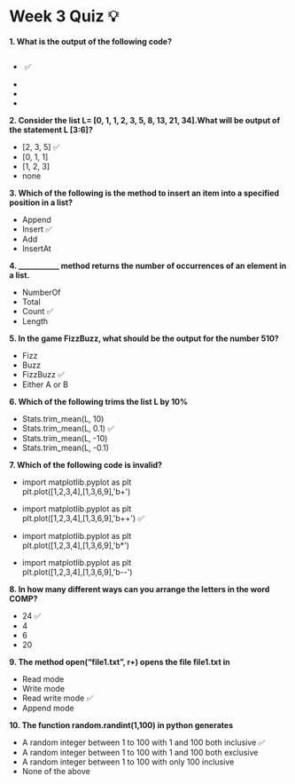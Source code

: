 # Week 3 Quiz 💡

**1. What is the output of the following code?**

<img src="https://storage.googleapis.com/swayam-node1-production.appspot.com/assets/img/noc21_cs32/cs32W2Q1.png" alt="">  

- <img src="https://storage.googleapis.com/swayam-node1-production.appspot.com/assets/img/noc21_cs32/cs32W2Q1.a.png" alt="">  ✅

- <img src="https://storage.googleapis.com/swayam-node1-production.appspot.com/assets/img/noc21_cs32/cs32W2Q1.b.png" alt="">

- <img src="https://storage.googleapis.com/swayam-node1-production.appspot.com/assets/img/noc21_cs32/cs32W2Q1.c.png" alt="">

- <img src="https://storage.googleapis.com/swayam-node1-production.appspot.com/assets/img/noc21_cs32/cs32W2Q1.d.png" alt="">

**2. Consider the list L= [0, 1, 1, 2, 3, 5, 8, 13, 21, 34].What will be output of the statement L [3:6]?**
 - [2, 3, 5]  ✅
 - [0, 1, 1]
 - [1, 2, 3]
 - none

**3. Which of the following is the method to insert an item into a specified position in a list?**
 - Append
 - Insert  ✅
 - Add
 - InsertAt

**4. ___________ method returns the number of occurrences of an element in a list.**
 - NumberOf
 - Total
 - Count  ✅
 - Length

**5. In the game FizzBuzz, what should be the output for the number 510?**
 - Fizz
 - Buzz
 - FizzBuzz  ✅
 - Either A or B

**6. Which of the following trims the list L by 10%**
 - Stats.trim_mean(L, 10)
 - Stats.trim_mean(L, 0.1)  ✅
 - Stats.trim_mean(L, -10)
 - Stats.trim_mean(L, -0.1)

**7. Which of the following code is invalid?**

 - import matplotlib.pyplot as plt\
 plt.plot([1,2,3,4],[1,3,6,9],'b+')

 - import matplotlib.pyplot as plt\
 plt.plot([1,2,3,4],[1,3,6,9],'b++')  ✅

- import matplotlib.pyplot as plt\
plt.plot([1,2,3,4],[1,3,6,9],'b*')

- import matplotlib.pyplot as plt\
  plt.plot([1,2,3,4],[1,3,6,9],'b--')

**8. In how many different ways can you arrange the letters in the word COMP?**
 - 24  ✅
 - 4
 - 6
 - 20

**9. The method open(“file1.txt”, r+) opens the file file1.txt in**
 - Read mode
 - Write mode
 - Read write mode  ✅
 - Append mode

**10. The function random.randint(1,100) in python generates**
 - A random integer between 1 to 100 with 1 and 100 both inclusive  ✅
 - A random integer between 1 to 100 with 1 and 100 both exclusive
 - A random integer between 1 to 100 with only 100 inclusive
 - None of the above
